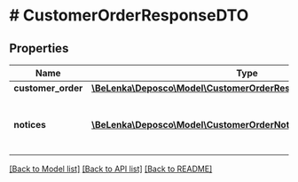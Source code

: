 # # CustomerOrderResponseDTO

## Properties

Name | Type | Description | Notes
------------ | ------------- | ------------- | -------------
**customer_order** | [**\BeLenka\Deposco\Model\CustomerOrderResponseDTOCustomerOrder**](CustomerOrderResponseDTOCustomerOrder.md) |  | [optional]
**notices** | [**\BeLenka\Deposco\Model\CustomerOrderNoticeDTO[]**](CustomerOrderNoticeDTO.md) | Array of notices for the customer order. | [optional] [readonly]

[[Back to Model list]](../../README.md#models) [[Back to API list]](../../README.md#endpoints) [[Back to README]](../../README.md)
